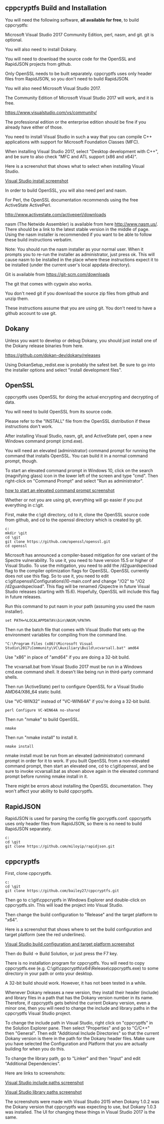 cppcryptfs Build and Installation
--------------

You will need the following software, **all available for free**, to build cppcryptfs:

Microsoft Visual Studio 2017 Community Edition, perl, nasm, and git. git is optional.


You will also need to install Dokany.

You will need to download the source code for the OpenSSL and RapidJSON projects from github.  

Only OpenSSL needs to be built separately.  cppcryptfs uses only header files from RapidJSON, so you don't need to build RapidJSON.

You will also need Microsoft Visual Studio 2017.

The Community Edition of Microsoft Visual Studio 2017 will work, and it is free.

https://www.visualstudio.com/vs/community/

The professional edition or the enterprise edition should be fine if you already have either of those.

You need to install Visual Studio in such a way that you can compile C++ applications with support for Microsoft Foundation Classes (MFC).  

When installing Visual Studio 2017, select "Desktop development with C++", and be sure to also check "MFC and ATL support (x86 and x64)".

Here is a screenshot that shows what to select when installing Visual Studio.

[Visual Studio install screenshot](/screenshots/visual_studio_2017_install.png?raw=true) 

In order to build OpenSSL, you will also need perl and nasm.  

For Perl, the OpenSSL documentation recommends using the free ActiveState ActivePerl.

http://www.activestate.com/activeperl/downloads

nasm (The Netwide Assembler) is available from here http://www.nasm.us/.  There should be a link to the latest stable version in the middle of page.  Using the nasm installer is recommended if you want to be able to follow these build instructions verbatim. 

Note: You should run the nasm installer as your normal user.  When it prompts you to re-run the installer as administrator, just press ok.  This will cause nasm to be installed in the place where these instructions expect it to be installed (under the current user's local appdata directory).

Git is available from https://git-scm.com/downloads

The git that comes with cygwin also works.  

You don't need git if you download the source zip files from github
and unzip them.

These instructions assume that you are using git.  You don't need to have a github account to use git.


Dokany
------
Unless you want to develop or debug Dokany, you should just install one of the Dokany release binaries from here.

https://github.com/dokan-dev/dokany/releases

Using DokanSetup_redist.exe is probably the safest bet. Be sure to go into the installer options and select "install development files".

OpenSSL
---------
cppcryptfs uses OpenSSL for doing the actual encrypting and decrypting of data.

You will need to build OpenSSL from its source code.

Please refer to the "INSTALL" file from the OpenSSL distribution if these instructions don't work.

After installing Visual Studio, nasm, git, and ActiveState perl, open a new Windows command prompt (cmd.exe).

You will need an elevated (administrator) command prompt for running the command that installs OpenSSL.  You can build it in a normal command prompt, though.

To start an elevated command prompt in Windows 10, click on the search (magnifying glass) icon in the lower left of the screen and type "cmd". Then right-click on "Command Prompt" and select "Run as administrator".

[how to start an elevated command prompt screenshot](/screenshots/cmd_as_administrator.png?raw=true)

Whether or not you are using git, everything will go easier if you put everything in c:\git.

First, make the c:\\git directory, cd to it, clone the OpenSSL source code from github, and cd to the openssl directory which is created by git.

```
c:
mkdir \git
cd \git
git clone https://github.com/openssl/openssl.git
cd openssl
```

Microsoft has announced a compiler-based mitigation for one variant of the Spectre vulnerability.  To use it, you need to have version 15.5 or higher of Visual Studio.  To use the mitigation, you need to add the /d2guardspecload flag to the compiler optimization flags for OpenSSL.  OpenSSL currently does not use this flag.  So to use it, you need to edit c:\\git\openssl\\Configurations\\10-main.conf and change "/O2" to "/O2 /d2guardspecload".  This flag will be renamed /Qspectre in future Visual Studio releases (starting with 15.6).  Hopefully, OpenSSL will include this flag in future releases.

Run this command to put nasm in your path (assuming you used the nasm installer).


```
set PATH=%LOCALAPPDATA%\bin\NASM;%PATH%
```


Then run the batch file that comes with Visual Studio that sets up the environment variables for compiling from the command line.

```
"C:\Program Files (x86)\Microsoft Visual Studio\2017\Community\VC\Auxiliary\Build\vcvarsall.bat" amd64

```

Use "x86" in place of "amd64" if you are doing a 32-bit build.

The vcvarsall.bat from Visual Studio 2017 must be run in a Windows cmd.exe command shell.  It doesn't like being run in third-party command shells.


Then run (ActiveState) perl to configure OpenSSL for a Visual Studio AMD64/X86_64 static build.  

Use "VC-WIN32" instead of  "VC-WIN64A" if you're doing a 32-bit build.


```
perl Configure VC-WIN64A no-shared
```

Then run "nmake" to build OpenSSL.


```
nmake
```

Then run "nmake install" to install it.  


```
nmake install
```

nmake install must be run from an elevated (administrator) command prompt in order for it to work.  If you built OpenSSL from a non-elevated command prompt, then start an elevated one, cd to c:\git\openssl, and be sure to invoke vcvarsall.bat as shown above again in the elevated command prompt before running nmake install in it. 

There might be errors about installing the OpenSSL documentation.  They won't affect your ability to build cppcryptfs.

RapidJSON
------

RapidJSON is used for parsing the config file gocryptfs.conf.  cppcryptfs uses only header files from RapidJSON, so there is no need to build RapidJSON separately.

```
c:
cd \git
git clone https://github.com/miloyip/rapidjson.git
```

cppcryptfs
----------
First, clone cppcryptfs.

```
c:
cd \git
git clone https://github.com/bailey27/cppcryptfs.git
```

Then go to c:\\git\\cppcryptfs in Windows Explorer and double-click on cppcryptfs.sln.  This will load the project into Visual Studio.

Then change the build configuration to "Release" and the target platform to "x64".

Here is a screenshot that shows where to set the build configuration and target platform (see the red underlines).

[Visual Studio build configuration and target platform screenshot](/screenshots/build_config_and_target.png?raw=true) 

Then do Build -> Build Solution, or just press the F7 key.

There is no installation program for cppcryptfs.  You will need to copy cppcryptfs.exe (e.g. C:\\git\\cppcryptfs\\x64\\Release\\cppcryptfs.exe) to some directory in your path or onto your desktop.


A 32-bit build should work.  However, it has not been tested in a while.

Whenever Dokany releases a new version, they install their header (include) and library files in a path that has the Dokany version number in its name.  Therefore, if cppcryptfs gets behind the current Dokany version, even a minor one, then you will need to change the include and library paths in the cppcryptfs Visual Studio project.  

To change the include path in Visual Studio, right click on "cppcryptfs" in the Solution Explorer pane.  Then select "Properties" and go to "C/C++" then "General".  Then edit "Additional Include Directories" so that the current Dokany version is there in the path for the Dokany header files.  Make sure you have selected the Configuration and Platform that you are actually building for when you do this.

To change the library path, go to "Linker" and then "Input" and edit "Additional Dependencies".

Here are links to screenshots: 

[Visual Studio include paths screenshot](/screenshots/include_paths.png?raw=true) 

[Visual Studio library paths screenshot](/screenshots/library_paths.png?raw=true) 

The screenshots were made with Visual Studio 2015 when Dokany 1.0.2 was the Dokany version that cppcryptfs was expecting to use, but Dokany 1.0.3 was installed.  The UI for changing these things in Visual Studio 2017 is the same.


